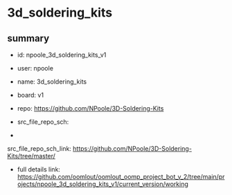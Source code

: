 # 3d_soldering_kits
 
## summary 
* id: npoole_3d_soldering_kits_v1
* user: npoole
* name: 3d_soldering_kits
* board: v1
* repo: https://github.com/NPoole/3D-Soldering-Kits



* src_file_repo_sch: 
*
 src_file_repo_sch_link: https://github.com/NPoole/3D-Soldering-Kits/tree/master/
* full details link: https://github.com/oomlout/oomlout_oomp_project_bot_v_2/tree/main/projects/npoole_3d_soldering_kits_v1/current_version/working  






